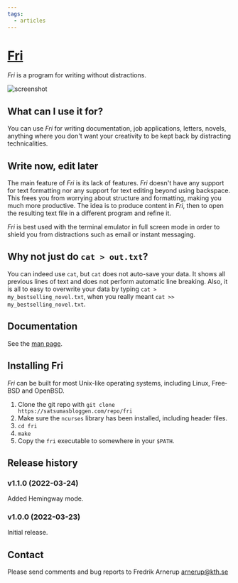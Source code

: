 ```yaml
---
tags:
  - articles
---
```


# [Fri](https://satsumasbloggen.com/software/fri/)

*Fri* is a program for writing without distractions.

![screenshot](https://satsumasbloggen.com/images/fri_screenshot.png)

## What can I use it for?

You can use *Fri* for writing documentation, job applications, letters, novels, anything where you don't want your creativity to be kept back by distracting technicalities.

## Write now, edit later

The main feature of *Fri* is its lack of features. *Fri* doesn't have any support for text formatting nor any support for text editing beyond using backspace. This frees you from worrying about structure and formatting, making you much more productive. The idea is to produce content in *Fri*, then to open the resulting text file in a different program and refine it.

*Fri* is best used with the terminal emulator in full screen mode in order to shield you from distractions such as email or instant messaging.

## Why not just do `cat > out.txt`?

You can indeed use `cat`, but `cat` does not auto-save your data. It shows all previous lines of text and does not perform automatic line breaking. Also, it is all to easy to overwrite your data by typing `cat > my_bestselling_novel.txt`, when you really meant `cat >> my_bestselling_novel.txt`.

## Documentation

See the [man page](https://satsumasbloggen.com/fri.1.html).

## Installing Fri

*Fri* can be built for most Unix-like operating systems, including Linux, Free­BSD and Open­BSD.

1.  Clone the git repo with `git clone https://satsumasbloggen.com/repo/fri`
2.  Make sure the `ncurses` library has been installed, including header files.
3.  `cd fri`
4.  `make`
5.  Copy the `fri` executable to somewhere in your `$PATH`.

## Release history

### v1.1.0 (2022-03-24)

Added Hemingway mode.

### v1.0.0 (2022-03-23)

Initial release.

## Contact

Please send comments and bug reports to Fredrik Arnerup [arnerup@kth.se](mailto:arnerup@kth.se)